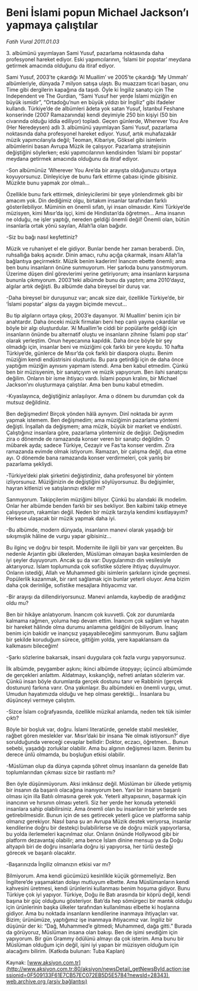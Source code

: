 # Beni İslami popun Michael Jackson’ı yapmaya çalıştılar

*Fatih Vural 2011.01.03*

<font class="agenda2NewsSpot">
 3. albümünü yayımlayan Sami Yusuf, pazarlama noktasında daha profesyonel hareket ediyor. Eski yapımcılarının, ‘İslami bir popstar’ meydana getirmek amacında olduğunu da itiraf ediyor.
</font>
<font class="newsDetail">
 <p>
  <p class="MsoNormal">
   Sami Yusuf, 2003’te çıkardığı ‘Al Muallim’ ve 2005’te çıkardığı ‘My Ummah’ albümleriyle, dünyada 7 milyon satışa ulaştı. Bu muazzam ticari başarı, onu Time gibi dergilerin kapağına da taşıdı. Öyle ki İngiliz sanatçı için The Independent ve The Gurdian, “Sami Yusuf her yerde İslami müziğin en büyük ismidir”, “Ortadoğu’nun en büyük yıldızı bir İngiliz” gibi ifadeler kullandı. Türkiye’de de albümleri âdeta yok satan Yusuf, İstanbul Feshane konserinde (2007 Ramazanında) kendi deyimiyle 250 bin kişiyi (50 bin civarında olduğu iddia ediliyor) topladı. Geçen günlerde, Wherever You Are (Her Neredeysen) adlı 3. albümünü yayımlayan Sami Yusuf, pazarlama noktasında daha profesyonel hareket ediyor. Yusuf, artık muhafazakâr müzik yapımcılarıyla değil; Teoman, Kibariye, Göksel gibi isimlerin albümlerini basan Avrupa Müzik ile çalışıyor. Pazarlama stratejisinin değiştiğini söylerken; eski yapımcılarının kendisinden ‘İslami bir popstar’ meydana getirmek amacında olduğunu da itiraf ediyor.
  </p>
  <p class="MsoNormal">
   -Son albümünüz ‘Wherever You Are’da bir arayışta olduğunuzu ortaya koyuyorsunuz. Dinleyiciye de bunu fark ettirme çabası içinde gibisiniz. Müzikte bunu yapmak zor olmalı...
  </p>
  <p class="MsoNormal">
   Özellikle bunu fark ettirmek, dinleyicilerimi bir şeye yönlendirmek gibi bir amacım yok. Din dediğimiz olgu, birtakım insanlar tarafından farklı gösterilebiliyor. Müminin en önemli sıfatı, iyi insan olmasıdır. Kimi Türkiye’de müzisyen, kimi Mısır’da işçi, kimi de Hindistan’da
   <span>
   </span>
   öğretmen... Ama insanın ne olduğu, ne işler yaptığı, nereden geldiği önemli değil! Önemli olan, bütün insanlarla ortak yönü sayılan, Allah’la olan bağıdır.
  </p>
  <p class="MsoNormal">
   -Siz bu bağı nasıl keşfettiniz?
  </p>
  <p class="MsoNormal">
   Müzik ve ruhaniyet el ele gidiyor. Bunlar bende her zaman beraberdi. Din, ruhsallığa bakış açısıdır. Dinin amacı, ruhu açığa çıkarmak, insanı Allah’la bağlantıya geçirmektir. Müzik benim kaderim! İnancım ebette önemli; ama ben bunu insanların önüne sunmuyorum. Her şarkıda bunu yansıtmıyorum. Üzerime düşen dinî görevlerimi yerine getiriyorum; ama insanların karşısına bununla çıkmıyorum. 2003’teki albümde bunu da yaptım; ama 2010’dayız,
   <span>
   </span>
   algılar artık değişti. Bu albümde daha bireysel bir duruş var.
  </p>
  <p class="MsoNormal">
   -Daha bireysel bir duruşunuz var; ancak size dair, özellikle Türkiye’de, bir ‘İslami popstar’ algısı da yaygın biçimde mevcut…
  </p>
  <p class="MsoNormal">
   Bu tip algıların ortaya çıkışı, 2003’e dayanıyor. ‘Al Muallim’ benim için bir anahtardır. Daha önceki müzik firmaları beni hep canlı yayına çıkardılar ve böyle bir algı oluşturdular. ‘Al Muallim’le ciddi bir popülarite geldiği için insanların önünde bu alternatif oluştu ve insanların zihnine ‘İslami pop star’ olarak yerleştim. Onun heyecanına kapıldık. Daha önce böyle bir şey olmadığı için, insanlar beni ve müziğimi çok farklı bir yere koydu. 10 hafta Türkiye’de, günlerce de Mısır’da çok farklı bir diaspora oluştu. Benim müziğim kendi endüstrisini oluşturdu. Bu para getirdiği için de daha önce yaptığım müziğin aynısını yapmam istendi. Ama ben kabul etmedim. Çünkü ben bir müzisyenim, bir sanatçıyım ve müzik yapıyorum. Ben ilahi sanatçısı değilim. Onların bir isme ihtiyacı vardı. İslami popun kralını, bir Michael Jackson’ını oluşturmaya çalıştılar. Ama ben bunu kabul etmedim.
  </p>
  <p class="MsoNormal">
   -Kıyaslayınca, değiştiğiniz anlaşılıyor. Ama o dönem bu durumdan çok da mutsuz değildiniz.
  </p>
  <p class="MsoNormal">
   Ben değişmedim! Birçok yönden hâlâ aynıyım. Dinî noktada bir ayrım yapmak istemem. Ben değişmedim; ama müziğimin pazarlama yöntemi değişti. İnşallah da değişmem; ama müzik, büyük bir market ve endüstri. Çalıştığınız insanlara göre, pazarlama yönteminiz de değişir. Değişmedim zira o dönemde de ramazanda konser veren bir sanatçı değildim. O mübarek ayda; sadece Türkiye, Cezayir ve Fas’ta konser verdim. Zira ramazanda evimde olmak istiyorum. Ramazan, bir çalışma değil, dua etme ayı. O dönemde bana ramazanda konser verdirmeleri, çok yanlış bir pazarlama şekliydi.
  </p>
  <p class="MsoNormal">
   -Türkiye’deki plak şirketini değiştirdiniz, daha profesyonel bir yöntem izliyorsunuz. Müziğinizin de değiştiğini söylüyorsunuz. Bu değişimler, hayran kitlenizi ve satışlarınızı etkiler mi?
  </p>
  <p class="MsoNormal">
   Sanmıyorum. Takipçilerim müziğimi biliyor. Çünkü bu alandaki ilk modelim. Onlar her albümde benden farklı bir ses bekliyor. Ben kalbimi takip etmeye çalışıyorum, rakamları değil. Neden bir müzik tarzıyla kendimi kısıtlayayım? Herkese ulaşacak bir müzik yapmak daha iyi.
  </p>
  <p class="MsoNormal">
   -Bu albümde, modern dünyada, insanların manevi olarak yaşadığı bir sıkışmışlık hâline de vurgu yapar gibisiniz…
  </p>
  <p class="MsoNormal">
   Bu ilginç ve doğru bir tespit. Modernite ile ilgili bir yanı var gerçekten. Bu nedenle Arjantin gibi ülkelerden, Müslüman olmayan başka kesimlerden de iyi şeyler duyuyorum. Ancak şu da var: Duygularımızı din vesilesiyle aktarıyoruz. İslam toplumunda çok sofistike sözlere ihtiyaç duyulmuyor. Onların istediği, Allah ve Muhammed gibi isimlerin şarkıların içinde geçmesi. Popülerlik kazanmak, bir rant sağlamak için bunlar yeterli oluyor. Ama bizim daha çok derinliğe, sofistike mesajlara ihtiyacımız var.
  </p>
  <p class="MsoNormal">
   -Bir arayışı da dillendiriyorsunuz. Manevi anlamda, kaybedip de aradığınız oldu mu?
  </p>
  <p class="MsoNormal">
   Ben bir hikâye anlatıyorum. İnancım çok kuvvetli. Çok zor durumlarda kalmama rağmen, yoluma hep devam ettim. İnancım çok sağlam ve hayatın bir hareket hâlinde olma durumu anlamına geldiğini de biliyorum. İnanç benim için bakidir ve inançsız yaşayabileceğimi sanmıyorum. Bunu sağlam bir şekilde koruduğum sürece, gittiğim yolda, yere kapaklansam da kalkmasını bileceğim!
  </p>
  <p class="MsoNormal">
   -Şarkı sözlerine bakarsak, insani duygulara çok fazla vurgu yapıyorsunuz.
  </p>
  <p class="MsoNormal">
   İlk albümde, peygamber aşkını; ikinci albümde ütopyayı; üçüncü albümümde de gerçekleri anlattım. Aldatmayı, kıskançlığı, nefreti anlatan sözlerim var. Çünkü insan böyle durumlarda gerçek dostunu tanır ve Rabbinin (gerçek dostunun) farkına varır. Ona yakınlaşır. Bu albümdeki en önemli vurgu, umut. Umudun hayatımızda olduğu ve hep olması gerektiği... İnsanlara bu düşünceyi vermeye çalıştım.
  </p>
  <p class="MsoNormal">
   -Sizce İslam coğrafyasında, özellikle müzikal anlamda, neden tek tük isimler çıktı?
  </p>
  <p class="MsoNormal">
   Böyle bir boşluk var, doğru. İslami literatürde, genelde stabil meslekler, rağbet gören meslekler var. Mısır’daki bir insana ‘Ne olmak istiyorsun?’ diye sorulduğunda vereceği cevaplar bellidir: Doktor, eczacı, öğretmen... Bunun sebebi, yaşadığı zorluklar olabilir. Ama bu algının değişmesi lazım. Benim bu derece ünlü olmamda, bu boşluğun etkisi olabilir.
  </p>
  <p class="MsoNormal">
   -Müslüman olup da dünya çapında şöhret olmuş insanların da genelde Batı toplumlarından çıkması sizce bir rastlantı mı?
  </p>
  <p class="MsoNormal">
   Ben öyle düşünmüyorum. Aksi imkânsız değil. Müslüman bir ülkede yetişmiş bir insanın da başarılı olacağına inanıyorum ben. Yani bir insanın başarılı olması için illa Batılı olmasına gerek yok. Yeterli altyapısının, başarmak için inancının ve hırsının olması yeterli. Siz her yerde her konuda yetenekli insanlara sahip olabilirsiniz. Ama önemli olan bu insanların bir yerlerde ses getirebilmesidir. Bunun için de ses getirecek yeterli güce ve platforma sahip olmanız gerekiyor. Nasıl bana şu an Avrupa Müzik destek veriyorsa, insanlar kendilerine doğru bir destekçi bulabilirlerse ve de doğru müzik yapıyorlarsa, bu yolda ilerlemeleri kaçınılmaz olur. Onların önünde Hollywood gibi bir platform dezavantaj olabilir; ama bence İslam dinine mensup ya da Doğu altyapılı biri de doğru insanlarla doğru işi yapıyorsa, her türlü desteği görecek ve başarılı olacaktır.
  </p>
  <p class="MsoNormal">
   -Başarınızda İngiliz olmanızın etkisi var mı?
  </p>
  <p class="MsoNormal">
   Bilmiyorum. Ama kendi gücümüzü kesinlikle küçük görmemeliyiz. Ben İngiltere’de yaşamaktan dolayı mutluyum elbette. Ama Müslümanların kendi kahvesini üretmesi, kendi ürünlerini kullanması benim hoşuma gidiyor. Bunu Türkiye çok iyi yapıyor. Türkiye, Doğu ile Batı arasında bir köprü değil, kendi başına bir güç olduğunu gösteriyor. Batı’da hep sömürgeci bir mantık olduğu için ürünlerinin başka ülkeler tarafından kullanılması elbette ki hoşlarına gidiyor. Ama bu noktada insanların kendilerine inanmaya ihtiyaçları var. Bizim; ürünümüze, yaptığımız işe inanmaya ihtiyacımız var. İngiliz bir düşünür der ki: “Dağ, Muhammed’e gitmedi; Muhammed, dağa gitti.” Burada da görüyoruz, Müslüman insana olan bakışı. Ben de işimi sevdiğim için yapıyorum. Bir gün Grammy ödülünü almayı da çok isterim. Ama bunu bir Müslüman olduğum için değil, işini iyi yapan bir müzisyen olduğum için alacağımı bilirim. (Katkıda bulunan: Tuba Kaplan)
  </p>
 </p>
</font>

Kaynak: [www.aksiyon.com.tr](http://www.aksiyon.com.tr:80/aksiyon/newsDetail_getNewsById.action;jsessionid=0F509133F61E7CB57EC072EB5D5E5784?newsId=28343), [web.archive.org (arşiv bağlantısı)](http://web.archive.org/web/20110108053431/http://www.aksiyon.com.tr:80/aksiyon/newsDetail_getNewsById.action;jsessionid=0F509133F61E7CB57EC072EB5D5E5784?newsId=28343)
